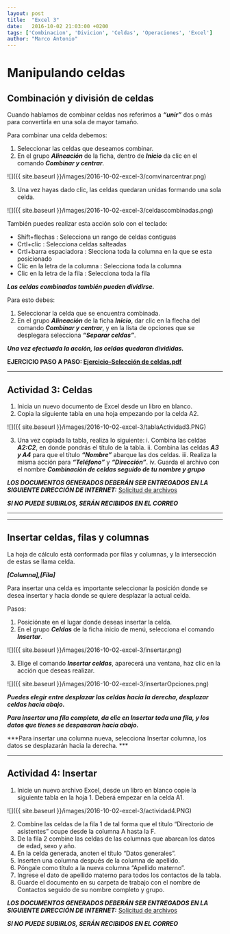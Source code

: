 ```yaml
---
layout: post
title:  "Excel 3"
date:   2016-10-02 21:03:00 +0200
tags: ['Combinacion', 'Divicion', 'Celdas', 'Operaciones', 'Excel']
author: "Marco Antonio"
---
```


# Manipulando celdas

## Combinación y división de celdas

Cuando hablamos de combinar celdas nos referimos a ***“unir”*** dos o más para convertirla en una sola de mayor tamaño.

Para combinar una celda debemos:

1. Seleccionar las celdas que deseamos combinar.
2. En el grupo ***Alineación*** de la ficha, dentro de ***Inicio*** da clic en el comando ***Combinar y centrar***.

![]({{ site.baseurl }}/images/2016-10-02-excel-3/comvinarcentrar.png)

3. Una vez hayas dado clic, las celdas quedaran unidas formando una sola celda.

![]({{ site.baseurl }}/images/2016-10-02-excel-3/celdascombinadas.png)


También puedes realizar esta acción solo con el teclado:

+ Shift+flechas
    : Selecciona un rango de celdas contiguas
+ Crtl+clic
    : Selecciona celdas salteadas
+ Crtl+barra espaciadora
    : Slecciona toda la columna en la que se esta posicionado
+ Clic en la letra de la columna
    : Selecciona toda la columna
+ Clic en la letra de la fila
    : Selecciona toda la fila

***Las celdas combinadas también pueden dividirse.***

Para esto debes:

1. Seleccionar la celda que se encuentra combinada.
2. En el grupo ***Alineación*** de la ficha ***Inicio***, dar clic en la flecha del comando ***Combinar y centrar***, y en la lista de opciones que se desplegara selecciona ***“Separar celdas”***.

***Una vez efectuada la acción, las celdas quedaran divididas.***

**EJERCICIO PASO A PASO: [Ejercicio-Selección de celdas.pdf](https://github.com/marcoC76/tics76/blob/gh-pages/Ejercicio-slecciondeceldas.pdf)**

***

## Actividad 3: Celdas

1. Inicia un nuevo documento de Excel desde un libro en blanco.
2. Copia la siguiente tabla en una hoja empezando por la celda A2.

![]({{ site.baseurl }}/images/2016-10-02-excel-3/tablaActividad3.PNG)

3. Una vez copiada la tabla, realiza lo siguiente:
    i. Combina las celdas ***A2:C2***, en donde pondrás el título de la tabla.
    ii. Combina las celdas ***A3 y A4*** para que el título ***“Nombre”*** abarque las dos celdas.
    iii. Realiza la misma acción para ***“Teléfono”*** y ***“Dirección”***.
    iv. Guarda el archivo con el nombre ***Combinación de celdas seguido de tu nombre y grupo***

***LOS DOCUMENTOS GENERADOS DEBERÁN SER ENTREGADOS EN LA SIGUIENTE DIRECCIÓN DE INTERNET:***
[Solicitud de archivos](https://www.dropbox.com/request/uFbgKzd0RMvc7tVvAN9s)

***SI NO PUEDE SUBIRLOS, SERÁN RECIBIDOS EN EL CORREO***

***
***

## Insertar celdas, filas y columnas

La hoja de cálculo está conformada por filas y columnas, y la intersección de estas se llama celda.

___\[Columna\],\[Fila\]___

Para insertar una celda es importante seleccionar la posición donde se desea insertar  y hacia donde se quiere desplazar la actual celda.

Pasos:

1. Posiciónate en el lugar donde deseas insertar la celda.
2. En el grupo ***Celdas*** de la ficha inicio de menú, selecciona el comando ***Insertar***.

![]({{ site.baseurl }}/images/2016-10-02-excel-3/insertar.png)

3. Elige el comando ***Insertar celdas***, aparecerá una ventana, haz clic en la acción que deseas realizar.

![]({{ site.baseurl }}/images/2016-10-02-excel-3/insertarOpciones.png)

***Puedes elegir entre desplazar las celdas hacia la derecha,  desplazar celdas hacia abajo.***

***Para insertar una fila completa, da clic en Insertar toda una fila, y los datos que tienes se despasaran hacia abajo.***

***Para insertar una columna nueva, selecciona Insertar columna, los datos se desplazarán hacia la derecha. ***

***

## Actividad 4: Insertar

1. Inicie un nuevo archivo Excel, desde un libro en blanco copie la siguiente tabla en la hoja 1. Deberá empezar en la celda A1.

![]({{ site.baseurl }}/images/2016-10-02-excel-3/actividad4.PNG)

2. Combine las celdas  de la fila 1 de tal forma que el título “Directorio de asistentes” ocupe desde la columna A hasta la F.
3. De la fila 2 combine las celdas de las columnas que abarcan los datos de edad, sexo y año.
4. En la celda generada, anoten el título “Datos generales”.
5. Inserten una columna después de la columna de apellido.
6. Póngale como título a la nueva columna “Apellido materno”.
7. Ingrese el dato de apellido materno para todos los contactos de la tabla.
8. Guarde el documento en su carpeta de trabajo con el nombre de Contactos seguido de su nombre completo y grupo.

***LOS DOCUMENTOS GENERADOS DEBERÁN SER ENTREGADOS EN LA SIGUIENTE DIRECCIÓN DE INTERNET:***
[Solicitud de archivos](https://www.dropbox.com/request/uFbgKzd0RMvc7tVvAN9s)

***SI NO PUEDE SUBIRLOS, SERÁN RECIBIDOS EN EL CORREO***

